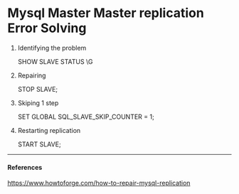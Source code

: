 # Mysql Master Master replication Error Solving

1. Identifying the problem

    SHOW SLAVE STATUS \G


1. Repairing

    STOP SLAVE;

1. Skiping 1 step

    SET GLOBAL SQL_SLAVE_SKIP_COUNTER = 1;

1. Restarting replication

    START SLAVE; 


___
#### References

https://www.howtoforge.com/how-to-repair-mysql-replication
